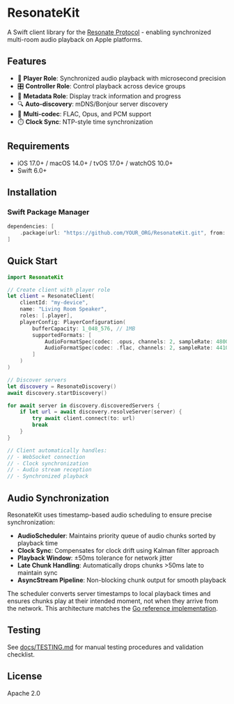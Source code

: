 # ResonateKit

A Swift client library for the [Resonate Protocol](https://github.com/Resonate-Protocol/spec) - enabling synchronized multi-room audio playback on Apple platforms.

## Features

- 🎵 **Player Role**: Synchronized audio playback with microsecond precision
- 🎛️ **Controller Role**: Control playback across device groups
- 📝 **Metadata Role**: Display track information and progress
- 🔍 **Auto-discovery**: mDNS/Bonjour server discovery
- 🎵 **Multi-codec**: FLAC, Opus, and PCM support
- ⏱️ **Clock Sync**: NTP-style time synchronization

## Requirements

- iOS 17.0+ / macOS 14.0+ / tvOS 17.0+ / watchOS 10.0+
- Swift 6.0+

## Installation

### Swift Package Manager

```swift
dependencies: [
    .package(url: "https://github.com/YOUR_ORG/ResonateKit.git", from: "0.1.0")
]
```

## Quick Start

```swift
import ResonateKit

// Create client with player role
let client = ResonateClient(
    clientId: "my-device",
    name: "Living Room Speaker",
    roles: [.player],
    playerConfig: PlayerConfiguration(
        bufferCapacity: 1_048_576, // 1MB
        supportedFormats: [
            AudioFormatSpec(codec: .opus, channels: 2, sampleRate: 48000, bitDepth: 16),
            AudioFormatSpec(codec: .flac, channels: 2, sampleRate: 44100, bitDepth: 16),
        ]
    )
)

// Discover servers
let discovery = ResonateDiscovery()
await discovery.startDiscovery()

for await server in discovery.discoveredServers {
    if let url = await discovery.resolveServer(server) {
        try await client.connect(to: url)
        break
    }
}

// Client automatically handles:
// - WebSocket connection
// - Clock synchronization
// - Audio stream reception
// - Synchronized playback
```

## Audio Synchronization

ResonateKit uses timestamp-based audio scheduling to ensure precise synchronization:

- **AudioScheduler**: Maintains priority queue of audio chunks sorted by playback time
- **Clock Sync**: Compensates for clock drift using Kalman filter approach
- **Playback Window**: ±50ms tolerance for network jitter
- **Late Chunk Handling**: Automatically drops chunks >50ms late to maintain sync
- **AsyncStream Pipeline**: Non-blocking chunk output for smooth playback

The scheduler converts server timestamps to local playback times and ensures chunks play at their intended moment, not when they arrive from the network. This architecture matches the [Go reference implementation](https://github.com/harperreed/resonate-go).

## Testing

See [docs/TESTING.md](docs/TESTING.md) for manual testing procedures and validation checklist.

## License

Apache 2.0
